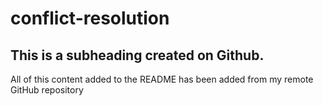 # conflict-resolution

## This is a subheading created on Github.

All of this content added to the README has been added from my remote GitHub repository
